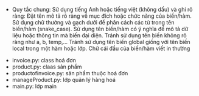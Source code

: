 * Quy tắc chung:
Sử dụng tiếng Anh hoặc tiếng việt (không dấu) và ghi rõ ràng:
Đặt tên mô tả rõ ràng về mục đích hoặc chức năng của biến/hàm.
Sử dụng chữ thường và gạch dưới để phân cách các từ trong tên biến/hàm (snake_case).
Sử dụng tên biến/hàm có ý nghĩa để mô tả dữ liệu hoặc thông tin mà biến đại diện.
Tránh sử dụng tên biến không rõ ràng như a, b, temp,...
Tránh sử dụng tên biến global giống với tên biến local trong một hàm hoặc lớp.
Chữ cái đầu của biến/hàm viết in thường

- invoice.py: class hoá đơn
- product.py: claas sản phẩm
- productofinvoice.py: sản phẩm thuộc hoá đơn
- manageProduct.py: lớp quản lý hàng hoá
- main.py: lớp main